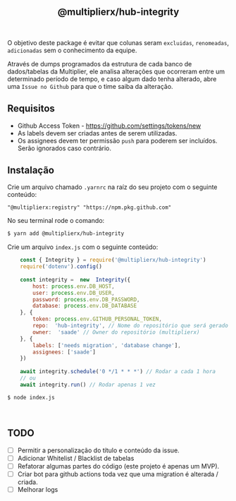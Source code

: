 <br />
<h2 align="center">@multiplierx/hub-integrity</h2>
<br />  

O objetivo deste package é evitar que colunas seram `excluidas`, `renomeadas`, `adicionadas` sem o conhecimento da equipe.

Através de dumps programados da estrutura de cada banco de dados/tabelas da Multiplier, ele analisa alterações que ocorreram entre um determinado período de tempo, e caso algum dado tenha alterado, abre uma `Issue no Github` para que o time saiba da alteração.

  ## Requisitos
- Github Access Token - https://github.com/settings/tokens/new
- As labels devem ser criadas antes de serem utilizadas.
- Os assignees devem ter permissão `push` para poderem ser incluídos. Serão ignorados caso contrário.

## Instalação
Crie um arquivo chamado `.yarnrc` na raíz do seu projeto com o seguinte conteúdo:
```
"@multiplierx:registry" "https://npm.pkg.github.com"
```
No seu terminal rode o comando:
```bash
$ yarn add @multiplierx/hub-integrity
```

Crie um arquivo `index.js` com o seguinte conteúdo:

```js
	const { Integrity } = require('@multiplierx/hub-integrity')
	require('dotenv').config()
	
	const integrity =  new  Integrity({
		host: process.env.DB_HOST,
		user: process.env.DB_USER,
		password: process.env.DB_PASSWORD,
		database: process.env.DB_DATABASE
	}, {
		token: process.env.GITHUB_PERSONAL_TOKEN,
		repo:  'hub-integrity', // Nome do repositório que será gerado as issues
		owner:  'saade' // Owner do repositório (multiplierx)
	}, {
		labels: ['needs migration', 'database change'],
		assignees: ['saade']
	})
	
	await integrity.schedule('0 */1 * * *') // Rodar a cada 1 hora
	// ou
	await integrity.run() // Rodar apenas 1 vez
```
  
```bash
$ node index.js
```

<br/>

## TODO
- [ ] Permitir a personalização do título e conteúdo da issue.
- [ ] Adicionar Whitelist / Blacklist de tabelas
- [ ] Refatorar algumas partes do código (este projeto é apenas um MVP).
- [ ] Criar bot para github actions toda vez que uma migration é alterada / criada.
- [ ] Melhorar logs